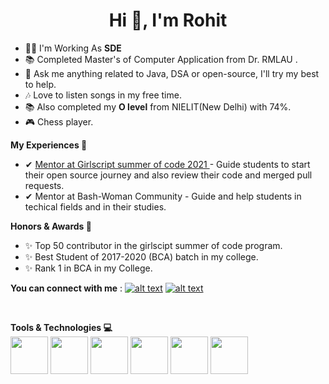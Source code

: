 <h1 align="center">Hi 👋, I'm Rohit</h1>


- 👨‍💻 I'm Working As **SDE** 
- 📚 Completed Master's of Computer Application from Dr. RMLAU .
- 💬 Ask me anything related to Java, DSA or open-source, I'll try my best to help.
- 🎶 Love to listen songs in my free time.
- 📚 Also completed my **O level** from NIELIT(New Delhi) with 74%.
- 🎮 Chess player.


**My Experiences 🙌**
 - ✔ <a href="https://gssoc.girlscript.tech/" target="blank">Mentor at Girlscript summer of code 2021 </a>- Guide students to start their open source journey and also review their code and merged pull requests.
 - ✔ Mentor at Bash-Woman Community - Guide and help students in techical fields and in their studies.

**Honors & Awards 🏅**
 - ✨ Top 50 contributor in the girlscipt summer of code program.
 - ✨ Best Student of 2017-2020 (BCA) batch in my college.
 - ✨ Rank 1 in BCA in my College.

**You can connect with me** :
<a href="https://www.linkedin.com/in/rohit-kumar-srivastava-41b7b1187/"> ![alt text](https://img.shields.io/badge/-LinkedIn-0e76a8?style=plastic&logo=linkedIn)</a> <a href="https://twitter.com/iam_rksri">![alt text](https://img.shields.io/badge/-Twitter-1DA1F2?style=plastic&logo=Twitter) </a>

<br>

**Tools & Technologies 💻** <br>
<code><img height="60" src="https://user-images.githubusercontent.com/62320661/127477116-a5baab40-4f40-41dc-9d73-9343e90f7624.png"></code>
<code><img height="60" src="https://user-images.githubusercontent.com/62320661/127477147-2159d216-def2-4d3a-b4d6-f816b0282112.png"></code>
<code><img height="60" src="https://user-images.githubusercontent.com/62320661/127477174-bdb5acc1-c33b-440d-b681-f40b9f0a5a1b.png"></code>
<code><img height="60" src="https://user-images.githubusercontent.com/62320661/127477200-e845feb8-b37b-44be-984c-2a7052b23e88.png"></code>
<code><img height="60" src="https://user-images.githubusercontent.com/62320661/127477214-05a61a43-0deb-45aa-888b-bc0097906ccd.png"></code>
<code><img height="60" src="https://user-images.githubusercontent.com/62320661/127477227-6a3ef042-39b6-492a-9164-111d35a0f9a1.png"></code>


